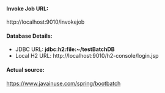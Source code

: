 #### Invoke Job URL:

http://localhost:9010/invokejob

#### Database Details:

- JDBC URL: **jdbc:h2:file:~/testBatchDB**
- Local H2 URL: http://localhost:9010/h2-console/login.jsp

#### Actual source:

https://www.javainuse.com/spring/bootbatch